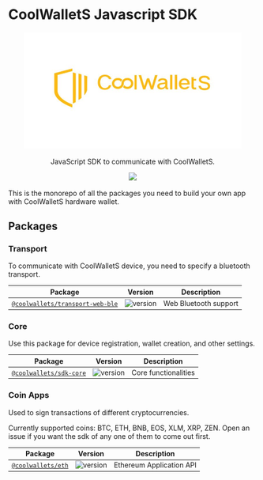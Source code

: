 # CoolWalletS Javascript SDK

<p align="center"><img src="logo.jpg" width="440"/></p> <p align="center"> JavaScript SDK to communicate with CoolWalletS. </p> <p align="center">  <a href="https://opensource.org/licenses/MIT/">    
   <img src="https://img.shields.io/github/license/CoolBitX-Technology/coolwallet-js-sdk"/>  
</a></p>

This is the monorepo of all the packages you need to build your own app with CoolWalletS hardware wallet.

## Packages

### Transport

To communicate with CoolWalletS device, you need to specify a bluetooth transport.

| Package |   Version   |   Description   |
| -- | -- |--|
|[`@coolwallets/transport-web-ble`](/packages/transport-web-ble) | ![version](https://img.shields.io/npm/v/@coolwallets/transport-web-ble) | Web Bluetooth support   |

### Core

Use this package for device registration, wallet creation, and other settings.

| Package |   Version   |   Description   |
| -- | -- |--|
|[`@coolwallets/sdk-core`](/packages/sdk-core) | ![version](https://img.shields.io/npm/v/@coolwallets/sdk-core) | Core functionalities    |

### Coin Apps

Used to sign transactions of different cryptocurrencies.

Currently supported coins: BTC, ETH, BNB, EOS, XLM, XRP, ZEN. Open an issue if you want the sdk of any one of them to come out first.

| Package | Version | Description |
| -------- | -------- | -------- |
| [`@coolwallets/eth`](/packages/cws-eth) | ![version](https://img.shields.io/npm/v/@coolwallets/eth)  |  Ethereum Application API  |
